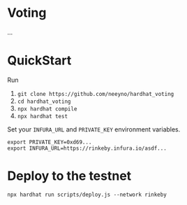 # Voting
...

# QuickStart
Run
1. `git clone https://github.com/neeyno/hardhat_voting`
2. `cd hardhat_voting`
3. `npx hardhat compile`
4. `npx hardhat test`

Set your `INFURA_URL` and `PRIVATE_KEY` environment variables.

```
export PRIVATE_KEY=0xd69...
export INFURA_URL=https://rinkeby.infura.io/asdf...
```

# Deploy to the testnet

`npx hardhat run scripts/deploy.js --network rinkeby`
